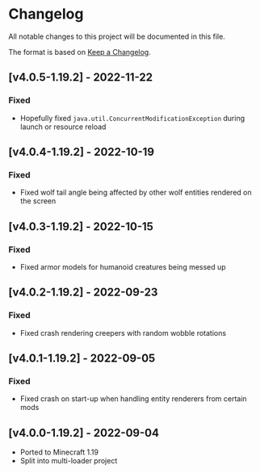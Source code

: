 # Changelog
All notable changes to this project will be documented in this file.

The format is based on [Keep a Changelog].

## [v4.0.5-1.19.2] - 2022-11-22
### Fixed
- Hopefully fixed `java.util.ConcurrentModificationException` during launch or resource reload

## [v4.0.4-1.19.2] - 2022-10-19
### Fixed
- Fixed wolf tail angle being affected by other wolf entities rendered on the screen

## [v4.0.3-1.19.2] - 2022-10-15
### Fixed
- Fixed armor models for humanoid creatures being messed up

## [v4.0.2-1.19.2] - 2022-09-23
### Fixed
- Fixed crash rendering creepers with random wobble rotations

## [v4.0.1-1.19.2] - 2022-09-05
### Fixed
- Fixed crash on start-up when handling entity renderers from certain mods

## [v4.0.0-1.19.2] - 2022-09-04
- Ported to Minecraft 1.19
- Split into multi-loader project

[Keep a Changelog]: https://keepachangelog.com/en/1.0.0/
